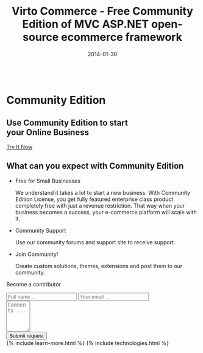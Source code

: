 ﻿---
layout: post
title: Virto Commerce - Free Community Edition of MVC ASP.NET open-source ecommerce framework
description: Community Edition
date: 2014-01-30
permalink: /pages/community-edition
tags : 
- enterprise
- commerce
---
<div class="slider">
	<img alt="" src="/Content/images/bg-community.jpg" class="slider-bg">
	<div class="responsive">
		<div class="slider-info">
			<h1 class="slider-title">Community Edition</h1>
			<h2 class="slider-descr">
				Use Community Edition to start<br>
				your Online Business
			</h2>
			<a class="button fill" href="/try-now">Try It Now</a>
		</div>
	</div>
</div>
<article role="main" class="main">
	<!-- Proposal -->
	<div class="proposal __responsive">
		<h2>What can you expect with Community Edition</h2>
		<ul class="list">
			<li class="list-item access">
				<div class="proposal-ico"></div>
				<p class="proposal-title">Free for Small Businesses</p>
				<p class="proposal-descr">
					We understand it takes a lot to start a new business. With Community Edition License, you get fully featured enterprise class product completely free with just a revenue restriction. That way when your business becomes a success, your e-commerce platform will scale with it.
				</p>
			</li>
			<li class="list-item community">
				<div class="proposal-ico"></div>
				<p class="proposal-title">Community Support</p>
				<p class="proposal-descr">
					Use our community forums and support site to receive support.
				</p>
			</li>
			<li class="list-item updates">
				<div class="proposal-ico"></div>
				<p class="proposal-title">Join Community!</p>
				<p class="proposal-descr">
					Create custom solutions, themes, extensions and post them to our community. 
				</p>
			</li>
		</ul>
	</div>
	<!-- Prices -->
	<div class="prices clearfix">
		<p class="head-title">Become a contributor </p>
		<div class="responsive">
			<div class="price-descr">
				<p id="cont_2"></p>
			</div>
			<div class="price-form clearfix">
				<div class="control-group">
					<input type="text" placeholder="Full name ..." class="form-input">
					<input type="text" placeholder="Your email ..." class="form-input">
				</div>
				<div class="control-group">
					<textarea placeholder="Comments ..." rows="5" cols="5" id="" name="" class="form-text"></textarea>
				</div>
				<button class="button fill">Submit request</button>
			</div>
		</div>
	</div>
	{% include learn-more.html %}
	{% include technologies.html %}
</article>
